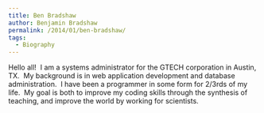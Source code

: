 ```yaml
---
title: Ben Bradshaw
author: Benjamin Bradshaw
permalink: /2014/01/ben-bradshaw/
tags:
  - Biography
---
```

Hello all!  I am a systems administrator for the GTECH corporation in Austin, TX.  My background is in web application development and database administration.  I have been a programmer in some form for 2/3rds of my life.  My goal is both to improve my coding skills through the synthesis of teaching, and improve the world by working for scientists.
